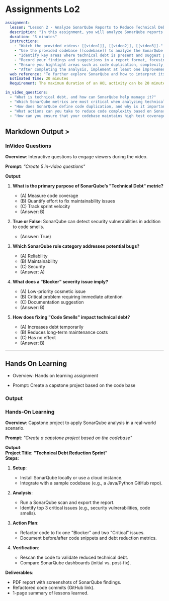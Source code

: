 # Assignments Lo2

```yaml
assignment:
  lesson: "Lesson 2 - Analyze SonarQube Reports to Reduce Technical Debt"
  description: "In this assignment, you will analyze SonarQube reports to identify and address technical debt in the codebase. The goal is to understand the key metrics provided by SonarQube and how they can be used to improve the overall quality and maintainability of the code."
  duration: "3 minutes"
  instructions:
    - "Watch the provided videos: [[video1]], [[video2]], [[video3]]."
    - "Use the provided codebase [[codebase]] to analyze the SonarQube report."
    - "Identify key areas where technical debt is present and suggest practical improvements."
    - "Record your findings and suggestions in a report format, focusing on the most critical issues."
    - "Ensure you highlight areas such as code duplication, complexity, and test coverage gaps."
    - "After completing the analysis, implement at least one improvement in the codebase."
  web_reference: "To further explore SonarQube and how to interpret its reports, read the official documentation: https://docs.sonarqube.org/latest/"
  Estimated Time: 20 minutes
  Requirement: The maximum duration of an HOL activity can be 20 minutes. It is supposed to be a short hands-on activity that the learners can perform to practice the skills they have learned in the previous video.

in_video_questions:
  - "What is technical debt, and how can SonarQube help manage it?"
  - "Which SonarQube metrics are most critical when analyzing technical debt?"
  - "How does SonarQube define code duplication, and why is it important to address it?"
  - "What actions can you take to reduce code complexity based on SonarQube reports?"
  - "How can you ensure that your codebase maintains high test coverage according to SonarQube?"

```


## Markdown Output >

### **InVideo Questions**  
**Overview**: Interactive questions to engage viewers during the video.  

**Prompt**: *"Create 5 in-video questions"*  

**Output**:  
1. **What is the primary purpose of SonarQube’s "Technical Debt" metric?**  
   - (A) Measure code coverage  
   - (B) Quantify effort to fix maintainability issues  
   - (C) Track sprint velocity  
   - (Answer: B)  

2. **True or False**: SonarQube can detect security vulnerabilities in addition to code smells.  
   - (Answer: True)  

3. **Which SonarQube rule category addresses potential bugs?**  
   - (A) Reliability  
   - (B) Maintainability  
   - (C) Security  
   - (Answer: A)  

4. **What does a "Blocker" severity issue imply?**  
   - (A) Low-priority cosmetic issue  
   - (B) Critical problem requiring immediate attention  
   - (C) Documentation suggestion  
   - (Answer: B)  

5. **How does fixing "Code Smells" impact technical debt?**  
   - (A) Increases debt temporarily  
   - (B) Reduces long-term maintenance costs  
   - (C) Has no effect  
   - (Answer: B)  

---


## Hands On Learning

- Overview: Hands on learning assignment 

- Prompt: Create a capstone project based on the code base

### Output 

### **Hands-On Learning**  
**Overview**: Capstone project to apply SonarQube analysis in a real-world scenario.  

**Prompt**: *"Create a capstone project based on the codebase"*  

**Output**:  
**Project Title**: **"Technical Debt Reduction Sprint"**  
**Steps**:  
1. **Setup**:  
   - Install SonarQube locally or use a cloud instance.  
   - Integrate with a sample codebase (e.g., a Java/Python GitHub repo).  

2. **Analysis**:  
   - Run a SonarQube scan and export the report.  
   - Identify top 3 critical issues (e.g., security vulnerabilities, code smells).  

3. **Action Plan**:  
   - Refactor code to fix one "Blocker" and two "Critical" issues.  
   - Document before/after code snippets and debt reduction metrics.  

4. **Verification**:  
   - Rescan the code to validate reduced technical debt.  
   - Compare SonarQube dashboards (initial vs. post-fix).  

**Deliverables**:  
   - PDF report with screenshots of SonarQube findings.  
   - Refactored code commits (GitHub link).  
   - 1-page summary of lessons learned.  